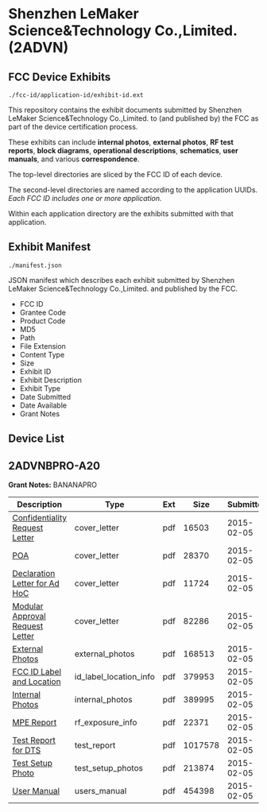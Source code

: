 # Shenzhen LeMaker Science&Technology Co.,Limited. (2ADVN)
## FCC Device Exhibits

```
./fcc-id/application-id/exhibit-id.ext
```

This repository contains the exhibit documents submitted by Shenzhen LeMaker Science&Technology Co.,Limited. to (and published by) the FCC as part of the device certification process.

These exhibits can include **internal photos**, **external photos**, **RF test reports**, **block diagrams**, **operational descriptions**, **schematics**, **user manuals**, and various **correspondence**.

The top-level directories are sliced by the FCC ID of each device.

The second-level directories are named according to the application UUIDs. *Each FCC ID includes one or more application.*

Within each application directory are the exhibits submitted with that application. 

## Exhibit Manifest

```
./manifest.json
```

JSON manifest which describes each exhibit submitted by Shenzhen LeMaker Science&Technology Co.,Limited. and published by the FCC.

- FCC ID
- Grantee Code
- Product Code
- MD5
- Path
- File Extension
- Content Type
- Size
- Exhibit ID
- Exhibit Description
- Exhibit Type
- Date Submitted
- Date Available
- Grant Notes

## Device List
## 2ADVNBPRO-A20
**Grant Notes:** BANANAPRO

| Description | Type | Ext | Size | Submitted | Available |
| ----------- | ---- | --- | ---- | --------- | --------- |
| [Confidentiality Request Letter](2ADVNBPRO-A20/c479155d66fdf61dd489e674281f6206/2525379.pdf) | cover_letter | pdf | 16503 | 2015-02-05 | 2015-02-05 |
| [POA](2ADVNBPRO-A20/c479155d66fdf61dd489e674281f6206/2525380.pdf) | cover_letter | pdf | 28370 | 2015-02-05 | 2015-02-05 |
| [Declaration Letter for Ad HoC](2ADVNBPRO-A20/c479155d66fdf61dd489e674281f6206/2525381.pdf) | cover_letter | pdf | 11724 | 2015-02-05 | 2015-02-05 |
| [Modular Approval Request Letter](2ADVNBPRO-A20/c479155d66fdf61dd489e674281f6206/2525382.pdf) | cover_letter | pdf | 82286 | 2015-02-05 | 2015-02-05 |
| [External Photos](2ADVNBPRO-A20/c479155d66fdf61dd489e674281f6206/2525383.pdf) | external_photos | pdf | 168513 | 2015-02-05 | 2015-02-05 |
| [FCC ID Label and Location](2ADVNBPRO-A20/c479155d66fdf61dd489e674281f6206/2525385.pdf) | id_label_location_info | pdf | 379953 | 2015-02-05 | 2015-02-05 |
| [Internal Photos](2ADVNBPRO-A20/c479155d66fdf61dd489e674281f6206/2525384.pdf) | internal_photos | pdf | 389995 | 2015-02-05 | 2015-02-05 |
| [MPE Report](2ADVNBPRO-A20/c479155d66fdf61dd489e674281f6206/2525388.pdf) | rf_exposure_info | pdf | 22371 | 2015-02-05 | 2015-02-05 |
| [Test Report for DTS](2ADVNBPRO-A20/c479155d66fdf61dd489e674281f6206/2525386.pdf) | test_report | pdf | 1017578 | 2015-02-05 | 2015-02-05 |
| [Test Setup Photo](2ADVNBPRO-A20/c479155d66fdf61dd489e674281f6206/2525387.pdf) | test_setup_photos | pdf | 213874 | 2015-02-05 | 2015-02-05 |
| [User Manual](2ADVNBPRO-A20/c479155d66fdf61dd489e674281f6206/2525389.pdf) | users_manual | pdf | 454398 | 2015-02-05 | 2015-02-05 |
